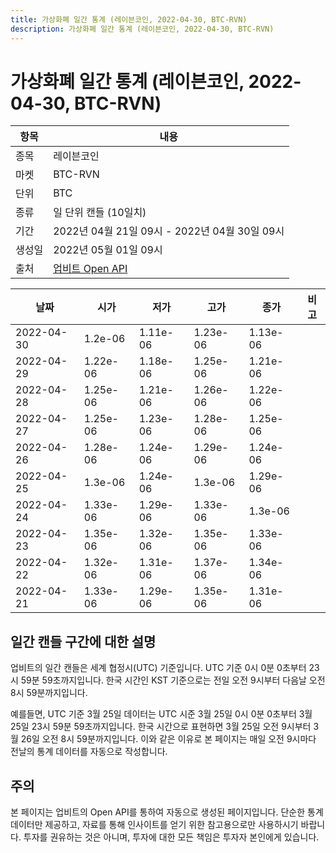 ```yaml
---
title: 가상화폐 일간 통계 (레이븐코인, 2022-04-30, BTC-RVN)
description: 가상화폐 일간 통계 (레이븐코인, 2022-04-30, BTC-RVN)
---
```



가상화폐 일간 통계 (레이븐코인, 2022-04-30, BTC-RVN)
===

|항목|내용|
|--|--|
|종목|레이븐코인|
|마켓|BTC-RVN|
|단위|BTC|
|종류|일 단위 캔들 (10일치)|
|기간|2022년 04월 21일 09시 - 2022년 04월 30일 09시|
|생성일|2022년 05월 01일 09시|
|출처|[업비트 Open API](https://docs.upbit.com)|


|날짜|시가|저가|고가|종가|비고|
|--|--|--|--|--|--|
|2022-04-30|1.2e-06|1.11e-06|1.23e-06|1.13e-06|    |
|2022-04-29|1.22e-06|1.18e-06|1.25e-06|1.21e-06|    |
|2022-04-28|1.25e-06|1.21e-06|1.26e-06|1.22e-06|    |
|2022-04-27|1.25e-06|1.23e-06|1.28e-06|1.25e-06|    |
|2022-04-26|1.28e-06|1.24e-06|1.29e-06|1.24e-06|    |
|2022-04-25|1.3e-06|1.24e-06|1.3e-06|1.29e-06|    |
|2022-04-24|1.33e-06|1.29e-06|1.33e-06|1.3e-06|    |
|2022-04-23|1.35e-06|1.32e-06|1.35e-06|1.33e-06|    |
|2022-04-22|1.32e-06|1.31e-06|1.37e-06|1.34e-06|    |
|2022-04-21|1.33e-06|1.29e-06|1.35e-06|1.31e-06|    |


일간 캔들 구간에 대한 설명
---


업비트의 일간 캔들은 세계 협정시(UTC) 기준입니다. 
UTC 기준 0시 0분 0초부터 23시 59분 59초까지입니다. 
한국 시간인 KST 기준으로는 전일 오전 9시부터 다음날 오전 8시 59분까지입니다. 


예를들면, UTC 기준 3월 25일 데이터는 UTC 시준 3월 25일 0시 0분 0초부터 3월 25일 23시 59분 59초까지입니다. 
한국 시간으로 표현하면 3월 25일 오전 9시부터 3월 26일 오전 8시 59분까지입니다. 
이와 같은 이유로 본 페이지는 매일 오전 9시마다 전날의 통계 데이터를 자동으로 작성합니다. 


주의
---


본 페이지는 업비트의 Open API를 통하여 자동으로 생성된 페이지입니다. 
단순한 통계 데이터만 제공하고, 자료를 통해 인사이트를 얻기 위한 참고용으로만 사용하시기 바랍니다. 
투자를 권유하는 것은 아니며, 투자에 대한 모든 책임은 투자자 본인에게 있습니다. 
